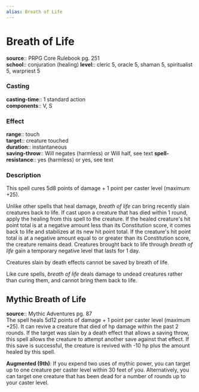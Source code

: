 ```yaml
---
alias: Breath of Life
---
```


# Breath of Life 

**source**:: PRPG Core Rulebook pg. 251  
**school**:: conjuration (healing)
**level**:: cleric 5, oracle 5, shaman 5, spiritualist 5, warpriest 5

### Casting 

**casting-time**:: 1 standard action  
**components**:: V, S

### Effect 

**range**:: touch  
**target**:: creature touched  
**duration**:: instantaneous  
**saving-throw**:: Will negates (harmless) or Will half, see text
**spell-resistance**:: yes (harmless) or yes, see text

### Description 

This spell cures 5d8 points of damage + 1 point per caster level (maximum +25).  
  
Unlike other spells that heal damage, *breath of life* can bring recently slain creatures back to life. If cast upon a creature that has died within 1 round, apply the healing from this spell to the creature. If the healed creature's hit point total is at a negative amount less than its Constitution score, it comes back to life and stabilizes at its new hit point total. If the creature's hit point total is at a negative amount equal to or greater than its Constitution score, the creature remains dead. Creatures brought back to life through *breath of life* gain a temporary negative level that lasts for 1 day.  
  
Creatures slain by death effects cannot be saved by breath of life.  
  
Like cure spells, *breath of life* deals damage to undead creatures rather than curing them, and cannot bring them back to life.

## Mythic Breath of Life 

**source**:: Mythic Adventures pg. 87  
The spell heals 5d12 points of damage + 1 point per caster level (maximum +25). It can revive a creature that died of hp damage within the past 2 rounds. If the target was slain by a death effect that allows a saving throw, this spell allows the creature to attempt another save against that effect. If this save is successful, the creature is revived with -10 hp plus the amount healed by this spell.  
  
**Augmented (9th)**: If you expend two uses of mythic power, you can target up to one creature per caster level within 30 feet of you. Alternatively, you can target one creature that has been dead for a number of rounds up to your caster level.
